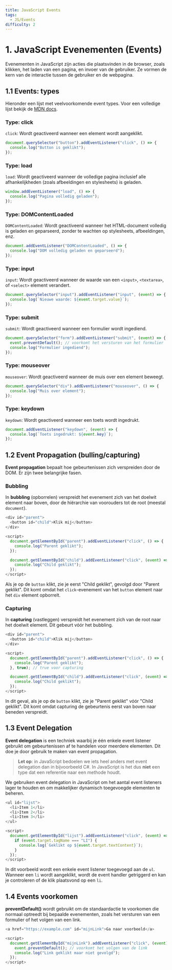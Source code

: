 ```yaml
---
title: JavaScript Events
tags:
  - JS/Events
difficulty: 2
---
```


# 1. JavaScript Evenementen (Events)
Evenementen in JavaScript zijn acties die plaatsvinden in de browser, zoals klikken, het laden van een pagina, en invoer van de gebruiker. Ze vormen de kern van de interactie tussen de gebruiker en de webpagina.

## 1.1 Events: types
Hieronder een lijst met veelvoorkomende event types. Voor een volledige lijst bekijk de [MDN docs](https://developer.mozilla.org/en-US/docs/Web/Events).

### Type: click
`click`: Wordt geactiveerd wanneer een element wordt aangeklikt.
```javascript
document.querySelector("button").addEventListener("click", () => {
  console.log("Button is geklikt");
});
```

### Type: load
`load`: Wordt geactiveerd wanneer de volledige pagina inclusief alle afhankelijkheden (zoals afbeeldingen en stylesheets) is geladen.
```javascript
window.addEventListener("load", () => {
  console.log("Pagina volledig geladen");
});
```

### Type: DOMContentLoaded
`DOMContentLoaded`: Wordt geactiveerd wanneer het HTML-document volledig is geladen en geparseerd, zonder te wachten op stylesheets, afbeeldingen, enz.
```javascript
document.addEventListener("DOMContentLoaded", () => {
  console.log("DOM volledig geladen en geparseerd");
});
```

### Type: input
`input`: Wordt geactiveerd wanneer de waarde van een `<input>`, `<textarea>`, of `<select>` element verandert.
```javascript
document.querySelector("input").addEventListener("input", (event) => {
  console.log(`Nieuwe waarde: ${event.target.value}`);
});
```

### Type: submit
`submit`: Wordt geactiveerd wanneer een formulier wordt ingediend.
```javascript
document.querySelector("form").addEventListener("submit", (event) => {
  event.preventDefault(); // voorkomt het versturen van het formulier
  console.log("Formulier ingediend");
});
```

### Type: mouseover
`mouseover`: Wordt geactiveerd wanneer de muis over een element beweegt.
```javascript
document.querySelector("div").addEventListener("mouseover", () => {
  console.log("Muis over element");
});
```

### Type: keydown
`keydown`: Wordt geactiveerd wanneer een toets wordt ingedrukt.
```javascript
document.addEventListener("keydown", (event) => {
  console.log(`Toets ingedrukt: ${event.key}`);
});
```

## 1.2 Event Propagation (bulling/capturing)
**Event propagation** bepaalt hoe gebeurtenissen zich verspreiden door de DOM. Er zijn twee belangrijke fasen.

### Bubbling
In **bubbling** (opborrelen) verspreidt het evenement zich van het doelwit element naar boven, door de hiërarchie van voorouders tot de root (meestal `document`).
```javascript
<div id="parent">
  <button id="child">Klik mij</button>
</div>

<script>
  document.getElementById("parent").addEventListener("click", () => {
    console.log("Parent geklikt");
  });

  document.getElementById("child").addEventListener("click", (event) => {
    console.log("Child geklikt");
  });
</script>
```

Als je op de `button` klikt, zie je eerst "Child geklikt", gevolgd door "Parent geklikt". Dit komt omdat het `click`\-evenement van het `button` element naar het `div` element opborrelt.

### Capturing
In **capturing** (vastleggen) verspreidt het evenement zich van de root naar het doelwit element. Dit gebeurt vóór het bubbling.

```javascript
<div id="parent">
  <button id="child">Klik mij</button>
</div>

<script>
  document.getElementById("parent").addEventListener("click", () => {
    console.log("Parent geklikt");
  }, true); // true voor capturing

  document.getElementById("child").addEventListener("click", (event) => {
    console.log("Child geklikt");
  });
</script>
```

In dit geval, als je op de `button` klikt, zie je "Parent geklikt" vóór "Child geklikt". Dit komt omdat capturing de gebeurtenis eerst van boven naar beneden verspreidt.

## 1.3 Event Delegation
**Event delegation** is een techniek waarbij je één enkele event listener gebruikt om gebeurtenissen af te handelen voor meerdere elementen. Dit doe je door gebruik te maken van event propagation.

> **Let op**: in JavaScript bedoelen we iets heel anders met event delegation dan in bijvoorbeeld C#. In JavaScript is het dus **niet** een type dat een referentie naar een methode houdt.

We gebruiken event delegation in JavaScript om het aantal event listeners lager te houden en om makkelijker dynamisch toegevoegde elementen te beheren.

```javascript
<ul id="lijst">
  <li>Item 1</li>
  <li>Item 2</li>
  <li>Item 3</li>
</ul>

<script>
  document.getElementById("lijst").addEventListener("click", (event) => {
    if (event.target.tagName === "LI") {
      console.log(`Geklikt op ${event.target.textContent}`);
    }
  });
</script>
```

In dit voorbeeld wordt een enkele event listener toegevoegd aan de `ul`. Wanneer een `li` wordt aangeklikt, wordt de event handler getriggerd en kan je controleren of de klik plaatsvond op een `li`.

## 1.4 Events voorkomen
**preventDefault()** wordt gebruikt om de standaardactie te voorkomen die normaal optreedt bij bepaalde evenementen, zoals het versturen van een formulier of het volgen van een link.

```javascript
<a href="https://example.com" id="mijnLink">Ga naar voorbeeld</a>

<script>
  document.getElementById("mijnLink").addEventListener("click", (event) => {
    event.preventDefault(); // voorkomt het volgen van de link
    console.log("Link geklikt maar niet gevolgd");
  });
</script>
```
